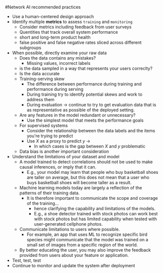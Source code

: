 ---
---

#Network  AI recommended practices

- Use a human-centered design approach
- Identify multiple **metrics** to assess `training` and `monitoring`
	- Consider metrics including feedback from user surveys
	- Quentities that track overall system performance
	- short and long-term product health
	- false positive and false negative rates sliced across different subgroups
- When possible, directly examine your raw data
	- Does the data contains any mistakes?
		- Missing values, incorrect labels
	- is the data sampled in a way that represents your users correclty?
	- Is the data accurate
	- Training-serving skew
		- The difference between performance during training and performance during serving
		- During training try to identify potential skews and work to address them
		- During evaluation -> continue to try to get evaluation data that is as representative as possible of the deployed setting.
	- Are any features in the model redundant or unnecessary?
		- Use the simplest model that meets the performance goals
	- For supervised systems
		- Consider the relationship between the data labels and the items you're trying to predict
		- Use $X$ as a proxy to predict $y$ ->
			- In which cases is the gap between $X$ and $y$ problematic
	- Data bias is another important consideration
-  Understand the limitations of your dataset and model
    -   A model trained to detect correlations should not be used to make causal inferences, or imply that it can. 
		-   E.g., your model may learn that people who buy basketball shoes are taller on average, but this does not mean that a user who buys basketball shoes will become taller as a result.
    -   Machine learning models today are largely a reflection of the patterns of their training data. 
		-   It is therefore important to communicate the scope and coverage of the training...
			-   hence clarifying the capability and limitations of the models. 
			-   E.g., a shoe detector trained with stock photos can work best with stock photos but has limited capability when tested with user-generated cellphone photos.
    -   Communicate limitations to users where possible. 
		-   For example, an app that uses ML to recognize specific bird species might communicate that the model was trained on a small set of images from a specific region of the world. 
	-   By better educating the user, you may also improve the feedback provided from users about your feature or application.
-   Test, test, test
-   Continue to monitor and update the system after deployment